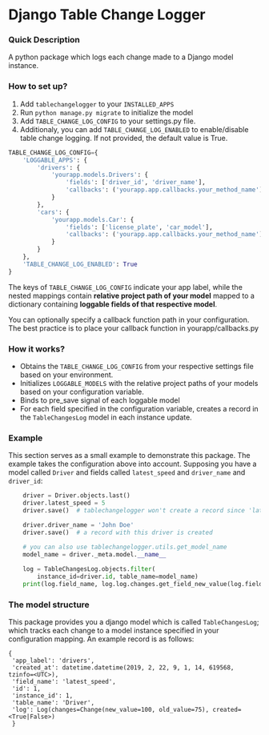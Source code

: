 # Django Table Change Logger

### Quick Description
A python package which logs each change made to a Django model instance.

### How to set up?
1) Add ```tablechangelogger``` to your ```INSTALLED_APPS```
2) Run ```python manage.py migrate``` to initialize the model
3) Add ```TABLE_CHANGE_LOG_CONFIG``` to your settings.py file.
4) Additionaly, you can add ```TABLE_CHANGE_LOG_ENABLED``` to enable/disable
table change logging. If not provided, the default value is True.

```python
TABLE_CHANGE_LOG_CONFIG={
    'LOGGABLE_APPS': {
        'drivers': {
            'yourapp.models.Drivers': {
                'fields': ['driver_id', 'driver_name'],
                'callbacks': ('yourapp.app.callbacks.your_method_name')
            }
        },
        'cars': {
            'yourapp.models.Car': {
                'fields': ['license_plate', 'car_model'],
                'callbacks': ('yourapp.app.callbacks.your_method_name')
            }
        }
    },
    'TABLE_CHANGE_LOG_ENABLED': True
}

```

The keys of ```TABLE_CHANGE_LOG_CONFIG``` indicate your app label, while the
nested mappings contain **relative project path of your model** mapped to a
dictionary containing **loggable fields of that respective model**.

You can optionally specify a callback function path in your configuration.
The best practice is to place your callback function in yourapp/callbacks.py

### How it works?

- Obtains the ```TABLE_CHANGE_LOG_CONFIG``` from your respective settings file based
  on your environment.
- Initializes ```LOGGABLE_MODELS``` with the relative project paths of your
  models based on your configuration variable.
- Binds to pre_save signal of each loggable model
- For each field specified in the configuration variable, creates a record in
  the ```TableChangesLog``` model in each instance update.

### Example

This section serves as a small example to demonstrate this package.
The example takes the configuration above into account.
Supposing you have a model called ```Driver``` and fields called ```latest_speed``` and ```driver_name``` and ```driver_id```:
    
```python
    driver = Driver.objects.last()
    driver.latest_speed = 5
    driver.save()  # tablechangelogger won't create a record since 'latest_speed' was not among the loggable fields

    driver.driver_name = 'John Doe'
    driver.save()  # a record with this driver is created

    # you can also use tablechangelogger.utils.get_model_name 
    model_name = driver._meta.model.__name__
    
    log = TableChangesLog.objects.filter(
        instance_id=driver.id, table_name=model_name)
    print(log.field_name, log.log.changes.get_field_new_value(log.field_name))  # prints 'driver_name, John Doe'
```

### The model structure

This package provides you a django model which is called ```TableChangesLog```; which tracks each change to a model 
instance specified in your configuration mapping. An example record is as
follows:

```
{
 'app_label': 'drivers',
 'created_at': datetime.datetime(2019, 2, 22, 9, 1, 14, 619568, tzinfo=<UTC>),
 'field_name': 'latest_speed',
 'id': 1,
 'instance_id': 1,
 'table_name': 'Driver',
 'log': Log(changes=Change(new_value=100, old_value=75), created=<True|False>)
 }

```
